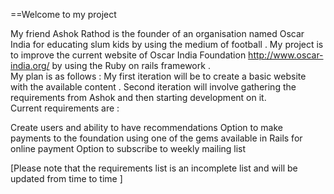 ==Welcome to my project 

My friend Ashok Rathod is the founder of an organisation named Oscar India for educating slum kids by using the medium of football . My project is to improve the current website of Oscar India Foundation http://www.oscar-india.org/  by using the Ruby on rails framework .                                          
My plan is as follows :
My first iteration will be to create a basic website with the available content .
Second iteration will involve gathering the requirements from Ashok and then starting development on it.                                                                                                                                            
Current requirements are :

Create users and ability to have recommendations
Option to make payments to the foundation using one of the gems available in Rails for online payment
Option to subscribe to weekly mailing list 

[Please note that the requirements list is an incomplete list and will be updated from time to time ]  